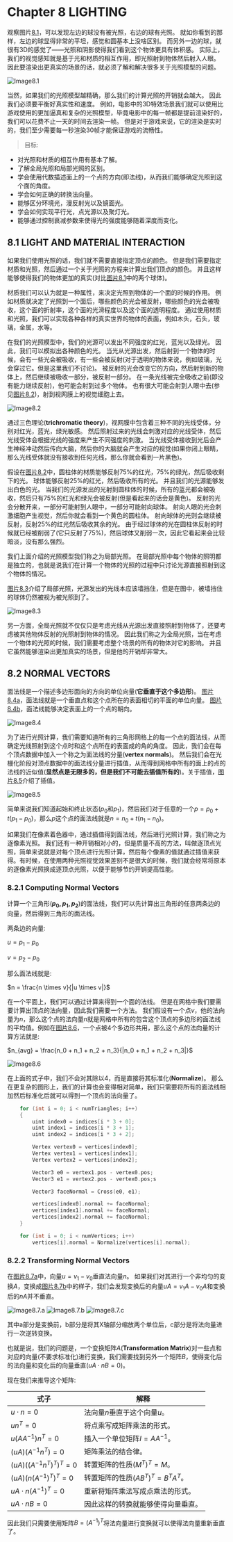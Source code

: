 <head> <meta charset='utf-8'>
<link rel="stylesheet" href="https://cdnjs.cloudflare.com/ajax/libs/github-markdown-css/2.4.1/github-markdown.min.css">
<link rel="stylesheet" href="https://cdnjs.cloudflare.com/ajax/libs/highlight.js/9.11.0/styles/default.min.css">
<link rel="stylesheet" href="https://cdnjs.cloudflare.com/ajax/libs/KaTeX/0.8.3/katex.min.css">
<link rel="stylesheet" href="https://gitcdn.xyz/repo/goessner/mdmath/master/css/texmath.css">
<link rel="stylesheet" href="https://gitcdn.xyz/repo/goessner/mdmath/master/css/vscode-texmath.css">
</head>

# Chapter 8 LIGHTING

观察图片[8.1](#Image8.1)，可以发现左边的球没有被光照，右边的球有光照。
就如你看到的那样，左边的球显得非常的平坦，感觉和圆基本上没啥区别。
而另外一边的球，就很有3D的感觉了——光照和阴影使得我们看到这个物体更具有体积感。
实际上，我们的视觉感知就是基于光和材质的相互作用，即光照射到物体然后射入人眼。
因此要渲染出更真实的场景的话，就必须了解和解决很多关于光照模型的问题。

![Image8.1](Images/8.1.png)

当然，如果我们的光照模型越精确，那么我们的计算光照的开销就会越大。
因此我们必须要平衡好真实性和速度。
例如，电影中的3D特效场景我们就可以使用比游戏使用的更加逼真和复杂的光照模型，毕竟电影中的每一帧都是提前渲染好的，我们可以花费不止一天的时间去渲染一帧。
但是对于游戏来说，它的渲染是实时的，我们至少需要每一秒渲染30帧才能保证游戏的流畅性。

> 目标:
- 对光照和材质的相互作用有基本了解。
- 了解全局光照和局部光照的区别。
- 学会使用代数描述面上的一个点的方向(即法线)，从而我们能够确定光照到这个面的角度。
- 学会如何正确的转换法向量。
- 能够区分环境光，漫反射光以及镜面光。
- 学会如何实现平行光，点光源以及聚灯光。
- 能够通过控制衰减参数来使得光的强度能够随着深度而变化。

## 8.1 LIGHT AND MATERIAL INTERACTION

如果我们使用光照的话，我们就不需要直接指定顶点的颜色。
但是我们需要指定材质和光照，然后通过一个关于光照的方程来计算出我们顶点的颜色。
并且这样能够使得我们的物体更加的真实(对比[图片8.1](#Image8.1)中的两个球体)。

材质我们可以认为就是一种属性，来决定光照到物体的一个面的时候的作用。
例如材质就决定了光照到一个面后，哪些颜色的光会被反射，哪些颜色的光会被吸收，这个面的折射率，这个面的光滑程度以及这个面的透明程度。
通过使用材质和光照，我们可以实现各种各样的真实世界的物体的表面，例如木头，石头，玻璃，金属，水等。

在我们的光照模型中，我们的光源可以发出不同强度的红光，蓝光以及绿光。
因此，我们可以模拟出各种颜色的光。
当光从光源出发，然后射到一个物体的时候，会有一些光会被吸收，有一些会被反射(对于透明的物体来说，例如玻璃，光会穿过它。但是这里我们不讨论)。
被反射的光会改变它的方向，然后射到新的物体上，然后继续被吸收一部分，被反射一部分。
在一条光线被完全吸收之前(即没有能力继续反射)，他可能会射到过多个物体。
也有很大可能会射到人眼中去(参见[图片8.2](Image8.2))，射到视网膜上的视觉细胞上去。

![Image8.2](Images/8.2.png)

通过三色理论(**trichromatic theory**)，视网膜中包含着三种不同的光线受体，分别对红光，蓝光，绿光敏感。
然后照射过来的光线会刺激对应的光线受体，然后光线受体会根据光线的强度来产生不同强度的刺激。
当光线受体接收到光后会产生神经冲动然后传向大脑，然后你的大脑就会产生对应的视觉(如果你闭上眼睛，那么光线受体就没有接收到任何光线，那么你就会看到一片黑色)。

假设在[图片8.2](#Image8.2)中，圆柱体的材质能够反射$75\%$的红光，$75\%$的绿光，然后吸收剩下的光。
球体能够反射$25\%$的红光，然后吸收所有的光。
并且我们的光源能够发出白色的光。
当我们的光源发出的光射到圆柱体的时候，所有的蓝光都会被吸收，然后只有$75\%$的红光和绿光会被反射(但是看起来的话会是黄色)。
反射的光会分散开来，一部分可能射到人眼中，一部分可能射向球体。
射向人眼的光会刺激细胞产生视觉，然后你就会看到一个黄色的圆柱体。
射向球体的光则会继续被反射，反射$25\%$的红光然后吸收其余的光。
由于经过球体的光在圆柱体反射的时候就已经被削弱了(它只反射了$75\%$)，然后球体又削弱一次，因此它看起来会比较暗淡，没有那么强烈。

我们上面介绍的光照模型我们称之为局部光照。
在局部光照中每个物体的照明都是独立的，也就是说我们在计算一个物体的光照的过程中只讨论光源直接照射到这个物体的情况。

[图片8.3](#Image8.3)介绍了局部光照，光源发出的光线本应该墙挡住，但是在图中，被墙挡住的球体仍然被视为被光照到了。

![Image8.3](Images/8.3.png)

另一方面，全局光照就不仅仅只是考虑光线从光源出发直接照射到物体了，还要考虑被其他物体反射的光照射到物体的情况。
因此我们称之为全局光照，当在考虑一个物体的光照的时候，我们需要考虑整个场景的所有的物体对它的影响。
并且它虽然能够渲染出更加真实的场景，但是他的开销却非常大。

## 8.2 NORMAL VECTORS

面法线是一个描述多边形面向的方向的单位向量(**它垂直于这个多边形**)。
[图片8.4a](#Image8.4)，面法线就是一个垂直点和这个点所在的表面相切的平面的单位向量。
[图片8.4b](#Image8.4)，面法线能够决定表面上的一个点的朝向。

![Image8.4](Images/8.4.png)

为了进行光照计算，我们需要知道所有的三角形网格上的每一个点的面法线，从而确定光线照射到这个点时和这个点所在的表面成的角的角度。
因此，我们会在每个顶点数据中加入一个称之为面法线的分量(**vertex normals**)。
然后我们会在光栅化阶段对顶点数据中的面法线分量进行插值，从而得到网格中所有的面上的点的法线的近似值(**显然点是无限多的，但是我们不可能去插值所有的**)。关于插值，[图片8.5](#Image8.5)介绍了插值。

![Image8.5](Images/8.5.png)

简单来说我们知道起始和终止状态($p_0$和$p_1$)，然后我们对于任意的一个$p=p_0 + t(p_1 - p_0)$，那么$p$这个点的面法线就是$n = n_0 + t(n_1 - n_0)$。

如果我们在像素着色器中，通过插值得到面法线，然后进行光照计算，我们称之为逐像素光照。
我们还有一种开销相对小的，但是质量不高的方法，叫做逐顶点光照，简单来说就是对每个顶点进行光照计算，然后每个像素的值就通过插值来获得。有时候，在使用两种光照视觉效果差别不是很大的时候，我们就会经常将原本的逐像素光照换成逐顶点光照，以便于能够节约开销提高性能。

### 8.2.1 Computing Normal Vectors

计算一个三角形(**$p_0,p_1,p_2$**)的面法线，我们可以先计算出三角形的任意两条边的向量，然后得到三角形的面法线。

两条边的向量:

$u = p_1 - p_0$

$v = p_2 - p_0$

那么面法线就是:

$n = \frac{n \times v}{|u \times v|}$

在一个平面上，我们可以通过计算来得到一个面的法线。
但是在网格中我们要需要计算出顶点的法向量，因此我们需要一个方法。
我们假设有一个点$v$，他的法向量为$n$，那么这个点的法向量$n$就是网格中所有的包含这个顶点的多边形的面法线的平均值。例如在[图片8.6](Image8.6)，一个点被4个多边形共用，那么这个点的法向量的计算方法就是:

$n_{avg} = \frac{n_0 + n_1 + n_2 + n_3}{|n_0 + n_1 + n_2 + n_3|}$

![Image8.6](Images/8.6.png)

在上面的式子中，我们不会对其除以4，而是直接将其标准化(**Normalize**)。
那么在更复杂的图形上，我们的计算也会变得相对简单，我们只需要将所有的面法线相加然后标准化后就可以得到一个顶点的法向量了。

```C++
    for (int i = 0; i < numTriangles; i++)
    {
        uint index0 = indices[i * 3 + 0];
        uint index1 = indices[i * 3 + 1];
        uint index2 = indices[i * 3 + 2];

        Vertex vertex0 = vertices[index0];
        Vertex vertex1 = vertices[index1];
        Vertex vertex2 = vertices[index2];

        Vector3 e0 = vertex1.pos - vertex0.pos;
        Vector3 e1 = vertex2.pos - vertex0.pos;s

        Vector3 faceNormal = Cross(e0, e1);

        vertices[index0].normal += faceNormal;
        vertices[index1].normal += faceNormal;
        vertices[index2].normal += faceNormal;
    }

    for (int i = 0; i < numVertices; i++)
        vertices[i].normal = Normalize(vertices[i].normal);
```

### 8.2.2 Transforming Normal Vectors

在[图片8.7a](Image8.7a)中，向量$u = v_1 - v_0$垂直法向量$n$。
如果我们对其进行一个非均匀的变换$A$，变换成[图片8.7b](Image8.7b)中的样子，我们会发现变换后的向量$uA = v_1A - v_0A$和变换后的$nA$并不垂直。

![Image8.7.a](Images/8.7.a.png)
![Image8.7.b](Images/8.7.b.png)
![Image8.7.c](Images/8.7.c.png)

其中a部分是变换前，b部分是将其X轴部分缩放两个单位后，c部分是将法向量进行一次逆转变换。

也就是说，我们的问题是，一个变换矩阵$A$(**Transformation Matrix**)对一些点和对应的向量(不要求标准化)进行变换，我们需要找到另外一个矩阵$B$，使得变化后的法向量和变化后的向量垂直($uA \cdot nB = 0$)。

现在我们来推导这个矩阵:

式子 | 解释
-----| ----
$u \cdot n = 0$ | 法向量$n$垂直于这个向量$u$。
$un^T = 0$ | 将点乘写成矩阵乘法的形式。
$u(AA^{-1})n^T = 0$ | 插入一个单位矩阵$I = AA^{-1}$。
$(uA)(A^{-1}n^T) = 0$ | 矩阵乘法的结合律。
$(uA)((A^{-1}n^T)^T)^T = 0$ | 转置矩阵的性质$(M^T)^T = M$。
$(uA)(n(A^{-1})^T)^T = 0$ | 转置矩阵的性质$(AB^T)^T = B^TA^T$。
$uA \cdot n(A^{-1})^T = 0$ | 重新将矩阵乘法写成点乘法的形式。
$uA \cdot nB = 0$| 因此这样的转换就能够使得向量垂直。

因此我们只需要使用矩阵$B = (A^{-1})^T$将法向量进行变换就可以使得法向量重新垂直了。
